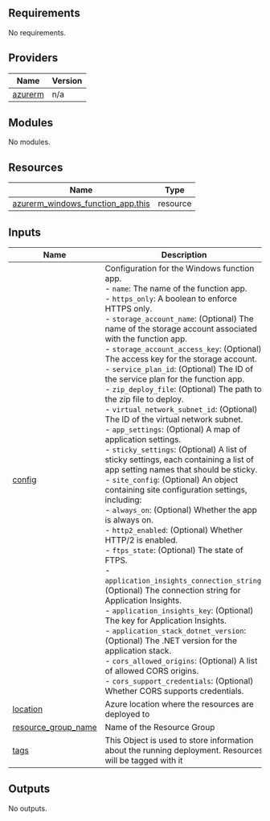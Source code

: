 <!-- BEGIN_TF_DOCS -->
## Requirements

No requirements.

## Providers

| Name | Version |
|------|---------|
| <a name="provider_azurerm"></a> [azurerm](#provider\_azurerm) | n/a |

## Modules

No modules.

## Resources

| Name | Type |
|------|------|
| [azurerm_windows_function_app.this](https://registry.terraform.io/providers/hashicorp/azurerm/latest/docs/resources/windows_function_app) | resource |

## Inputs

| Name | Description | Type | Default | Required |
|------|-------------|------|---------|:--------:|
| <a name="input_config"></a> [config](#input\_config) | Configuration for the Windows function app.<br>- `name`: The name of the function app.<br>- `https_only`: A boolean to enforce HTTPS only.<br>- `storage_account_name`: (Optional) The name of the storage account associated with the function app.<br>- `storage_account_access_key`: (Optional) The access key for the storage account.<br>- `service_plan_id`: (Optional) The ID of the service plan for the function app.<br>- `zip_deploy_file`: (Optional) The path to the zip file to deploy.<br>- `virtual_network_subnet_id`: (Optional) The ID of the virtual network subnet.<br>- `app_settings`: (Optional) A map of application settings.<br>- `sticky_settings`: (Optional) A list of sticky settings, each containing a list of app setting names that should be sticky.<br>- `site_config`: (Optional) An object containing site configuration settings, including:<br>  - `always_on`: (Optional) Whether the app is always on.<br>  - `http2_enabled`: (Optional) Whether HTTP/2 is enabled.<br>  - `ftps_state`: (Optional) The state of FTPS.<br>  - `application_insights_connection_string`: (Optional) The connection string for Application Insights.<br>  - `application_insights_key`: (Optional) The key for Application Insights.<br>  - `application_stack_dotnet_version`: (Optional) The .NET version for the application stack.<br>  - `cors_allowed_origins`: (Optional) A list of allowed CORS origins.<br>  - `cors_support_credentials`: (Optional) Whether CORS supports credentials. | <pre>object({<br>    name                       = string<br>    https_only                 = bool<br>    storage_account_name       = optional(string)<br>    storage_account_access_key = optional(string)<br>    service_plan_id            = optional(string)<br>    zip_deploy_file            = optional(string)<br>    virtual_network_subnet_id  = optional(string)<br>    app_settings               = optional(map(string))<br>    sticky_settings = optional(list(object({<br>      app_setting_names = list(string)<br>    })))<br>    site_config = optional(object({<br>      always_on                              = optional(bool)<br>      http2_enabled                          = optional(bool)<br>      ftps_state                             = optional(string)<br>      application_insights_connection_string = optional(string)<br>      application_insights_key               = optional(string)<br>      application_stack_dotnet_version       = optional(string)<br>      cors_allowed_origins                   = optional(list(string))<br>      cors_support_credentials               = optional(bool)<br>    }))<br>  })</pre> | n/a | yes |
| <a name="input_location"></a> [location](#input\_location) | Azure location where the resources are deployed to | `string` | n/a | yes |
| <a name="input_resource_group_name"></a> [resource\_group\_name](#input\_resource\_group\_name) | Name of the Resource Group | `string` | n/a | yes |
| <a name="input_tags"></a> [tags](#input\_tags) | This Object is used to store information about the running deployment. Resources will be tagged with it | `map(string)` | `{}` | no |

## Outputs

No outputs.
<!-- END_TF_DOCS -->